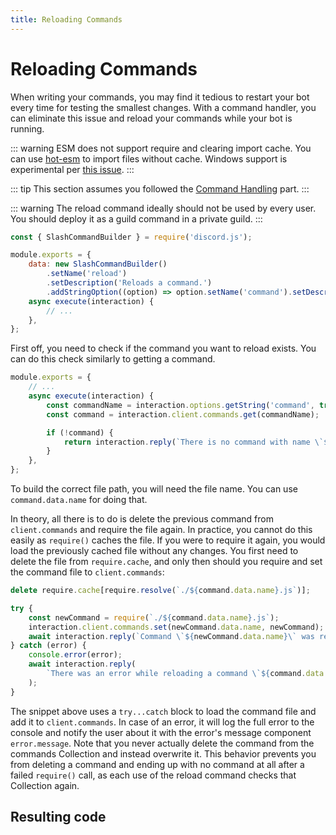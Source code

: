 ```yaml
---
title: Reloading Commands
---
```


# Reloading Commands

When writing your commands, you may find it tedious to restart your bot every time for testing the smallest changes. With a command handler, you can eliminate this issue and reload your commands while your bot is running.

::: warning
ESM does not support require and clearing import cache. You can use [hot-esm](https://www.npmjs.com/package/hot-esm) to import files without cache. Windows support is experimental per [this issue](https://github.com/vinsonchuong/hot-esm/issues/33).
:::

::: tip
This section assumes you followed the [Command Handling](/creating-your-bot/command-handling.md) part.
:::

::: warning
The reload command ideally should not be used by every user. You should deploy it as a guild command in a private guild.
:::

```js
const { SlashCommandBuilder } = require('discord.js');

module.exports = {
	data: new SlashCommandBuilder()
		.setName('reload')
		.setDescription('Reloads a command.')
		.addStringOption((option) => option.setName('command').setDescription('The command to reload.').setRequired(true)),
	async execute(interaction) {
		// ...
	},
};
```

First off, you need to check if the command you want to reload exists. You can do this check similarly to getting a command.

```js {4-9}
module.exports = {
	// ...
	async execute(interaction) {
		const commandName = interaction.options.getString('command', true).toLowerCase();
		const command = interaction.client.commands.get(commandName);

		if (!command) {
			return interaction.reply(`There is no command with name \`${commandName}\`!`);
		}
	},
};
```

To build the correct file path, you will need the file name. You can use `command.data.name` for doing that.

In theory, all there is to do is delete the previous command from `client.commands` and require the file again. In practice, you cannot do this easily as `require()` caches the file. If you were to require it again, you would load the previously cached file without any changes. You first need to delete the file from `require.cache`, and only then should you require and set the command file to `client.commands`:

```js {1,4-6}
delete require.cache[require.resolve(`./${command.data.name}.js`)];

try {
	const newCommand = require(`./${command.data.name}.js`);
	interaction.client.commands.set(newCommand.data.name, newCommand);
	await interaction.reply(`Command \`${newCommand.data.name}\` was reloaded!`);
} catch (error) {
	console.error(error);
	await interaction.reply(
		`There was an error while reloading a command \`${command.data.name}\`:\n\`${error.message}\``,
	);
}
```

The snippet above uses a `try...catch` block to load the command file and add it to `client.commands`. In case of an error, it will log the full error to the console and notify the user about it with the error's message component `error.message`. Note that you never actually delete the command from the commands Collection and instead overwrite it. This behavior prevents you from deleting a command and ending up with no command at all after a failed `require()` call, as each use of the reload command checks that Collection again.

## Resulting code

<ResultingCode path="additional-features/reloading-commands" />
